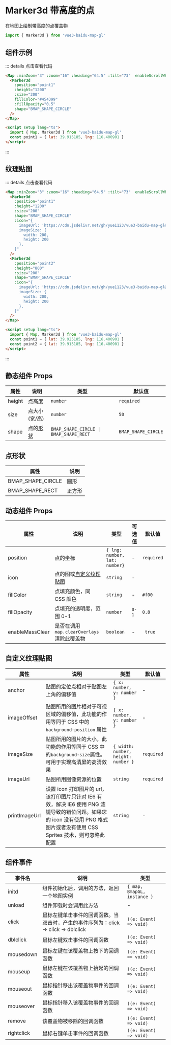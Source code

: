 # Marker3d 带高度的点

在地图上绘制带高度的点覆盖物

```ts
import { Marker3d } from 'vue3-baidu-map-gl'
```

<script setup lang="ts">
  const point1 = { lat: 39.925185, lng: 116.400901 }
  const point2 = { lat: 39.915185, lng: 116.400901 }
</script>

## 组件示例

<div>
<Map
  :minZoom="3"
  :zoom='16'
  :heading="64.5"
  :tilt="73"
  enableScrollWheelZoom
>
  <Marker3d
    :position="point2" 
    :height='1200' 
    :size="200"
    fillColor="#454399"
    :fillOpacity="0.5"
    shape='BMAP_SHAPE_CIRCLE'
  />
</Map>
</div>

::: details 点击查看代码

<!-- prettier-ignore -->
```html
<Map :minZoom="3" :zoom="16" :heading="64.5" :tilt="73"  enableScrollWheelZoom>
  <Marker3d
    :position="point1"
    :height="1200"
    :size="200"
    fillColor="#454399"
    :fillOpacity="0.5"
    shape="BMAP_SHAPE_CIRCLE"
  />
</Map>

<script setup lang="ts">
  import { Map, Marker3d } from 'vue3-baidu-map-gl'
  const point1 = { lat: 39.915185, lng: 116.400901 }
</script>
```

:::

## 纹理贴图

<div>
<Map
  :minZoom="3"
  :zoom='16'
  :heading="64.5"
  :tilt="73"
  enableScrollWheelZoom
>
  <Marker3d
    :position="point1"
    :height='1200'
    :size="200"
    shape='BMAP_SHAPE_CIRCLE'
    :icon="{
      imageUrl: 'https://cdn.jsdelivr.net/gh/yue1123/vue3-baidu-map-gl@0.0.21/docs/public/logo.png',
      imageSize: {
        width: 200,
        height: 200
      },
    }"
  />
  <Marker3d
    :position="point2"
    :height='800'
    :size="200"
    shape='BMAP_SHAPE_CIRCLE'
    :icon="{
      imageUrl: 'https://cdn.jsdelivr.net/gh/yue1123/vue3-baidu-map-gl@0.0.21/docs/public/logo.png',
      imageSize: {
        width: 200,
        height: 200
      },
    }"
  />
</Map>
</div>

::: details 点击查看代码

<!-- prettier-ignore -->
```html
<Map :minZoom="3" :zoom="16" :heading="64.5" :tilt="73"  enableScrollWheelZoom>
  <Marker3d
    :position="point1"
    :height="1200"
    :size="200"
    shape="BMAP_SHAPE_CIRCLE"
    :icon="{
      imageUrl: 'https://cdn.jsdelivr.net/gh/yue1123/vue3-baidu-map-gl@0.0.21/docs/public/logo.png',
      imageSize: {
        width: 200,
        height: 200
      },
    }"
  />
  <Marker3d
    :position="point2"
    :height="800"
    :size="200"
    shape="BMAP_SHAPE_CIRCLE"
    :icon="{
      imageUrl: 'https://cdn.jsdelivr.net/gh/yue1123/vue3-baidu-map-gl@0.0.21/docs/public/logo.png',
      imageSize: {
        width: 200,
        height: 200
      },
    }"
  />
</Map>

<script setup lang="ts">
  import { Map, Marker3d } from 'vue3-baidu-map-gl'
  const point1 = { lat: 39.925185, lng: 116.400901 }
  const point2 = { lat: 39.915185, lng: 116.400901 }
</script>
```

:::

## 静态组件 Props

| 属性   | 说明                | 类型                                   | 默认值              |
| ------ | ------------------- | -------------------------------------- | ------------------- |
| height | 点高度              | `number`                               | `required`          |
| size   | 点大小(宽/高)       | `number`                               | `50`                |
| shape  | 点的[形状](#点形状) | `BMAP_SHAPE_CIRCLE \| BMAP_SHAPE_RECT` | `BMAP_SHAPE_CIRCLE` |

## 点形状

| 属性              | 说明   |
| ----------------- | ------ |
| BMAP_SHAPE_CIRCLE | 圆形   |
| BMAP_SHAPE_RECT   | 正方形 |

## 动态组件 Props

| 属性            | 说明                                        | 类型                          | 可选值 | 默认值     |
| --------------- | ------------------------------------------- | ----------------------------- | ------ | ---------- |
| position        | 点的坐标                                    | `{ lng: number, lat: number}` | -      | `required` |
| icon            | 点的图或[自定义纹理贴图](#自定义纹理贴图)   | `string `                     | -      |            |
| fillColor       | 点填充颜色，同 CSS 颜色                     | `string `                     | -      | `#f00`     |
| fillOpacity     | 点填充的透明度，范围 0-1                    | `number `                     | `0-1`  | `0.8 `     |
| enableMassClear | 是否在调用 `map.clearOverlays` 清除此覆盖物 | `boolean`                     | -      | ` true`    |

## 自定义纹理贴图

| 属性          | 说明                                                                                                                                                                        | 类型                                | 默认值     |
| ------------- | --------------------------------------------------------------------------------------------------------------------------------------------------------------------------- | ----------------------------------- | ---------- |
| anchor        | 贴图的定位点相对于贴图左上角的偏移值                                                                                                                                        | `{ x: number, y: number }`          | -          |
| imageOffset   | 贴图所用的图片相对于可视区域的偏移值，此功能的作用等同于 CSS 中的 `background-position` 属性                                                                                | `{ x: number, y: number }`          | -          |
| imageSize     | 贴图所用的图片的大小，此功能的作用等同于 CSS 中的`background-size`属性。可用于实现高清屏的高清效果                                                                          | `{ width: number, height: number }` | `required` |
| imageUrl      | 贴图所用图像资源的位置                                                                                                                                                      | `string`                            | `required` |
| printImageUrl | 设置 icon 打印图片的 url，该打印图片只针对 IE6 有效，解决 IE6 使用 PNG 滤镜导致的错位问题。如果您的 icon 没有使用 PNG 格式图片或者没有使用 CSS Sprites 技术，则可忽略此配置 | `string `                           | -          |

## 组件事件

| 事件名     | 说明                                                                               | 类型                        |
| ---------- | ---------------------------------------------------------------------------------- | --------------------------- |
| initd      | 组件初始化后，调用的方法，返回一个地图实例                                         | `{ map, BmapGL, instance }` |
| unload     | 组件卸载时会调用此方法                                                             | -                           |
| click      | 鼠标左键单击事件的回调函数。当双击时，产生的事件序列为：click -> click -> dblclick | `((e: Event) => void)`      |
| dblclick   | 鼠标左键双击事件的回调函数                                                         | `((e: Event) => void)`      |
| mousedown  | 鼠标左键在该覆盖物上按下的回调函数                                                 | `((e: Event) => void)`      |
| mouseup    | 鼠标左键在该覆盖物上抬起的回调函数                                                 | `((e: Event) => void)`      |
| mouseout   | 鼠标指针移出该覆盖物事件的回调函数                                                 | `((e: Event) => void)`      |
| mouseover  | 鼠标指针移入该覆盖物事件的回调函数                                                 | `((e: Event) => void)`      |
| remove     | 该覆盖物被移除的回调函数                                                           | `((e: Event) => void)`      |
| rightclick | 鼠标右键单击事件的回调函数                                                         | `((e: Event) => void)`      |
